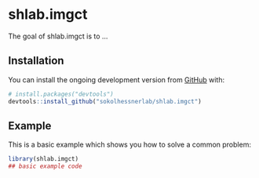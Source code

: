 <!-- README.md is generated from README.Rmd. Please edit that file -->

# shlab.imgct

<!-- badges: start -->
<!-- badges: end -->

The goal of shlab.imgct is to ...

## Installation

You can install the ongoing development version from [GitHub](https://github.com/) with:

``` r
# install.packages("devtools")
devtools::install_github("sokolhessnerlab/shlab.imgct")
```
## Example

This is a basic example which shows you how to solve a common problem:


```r
library(shlab.imgct)
## basic example code
```
